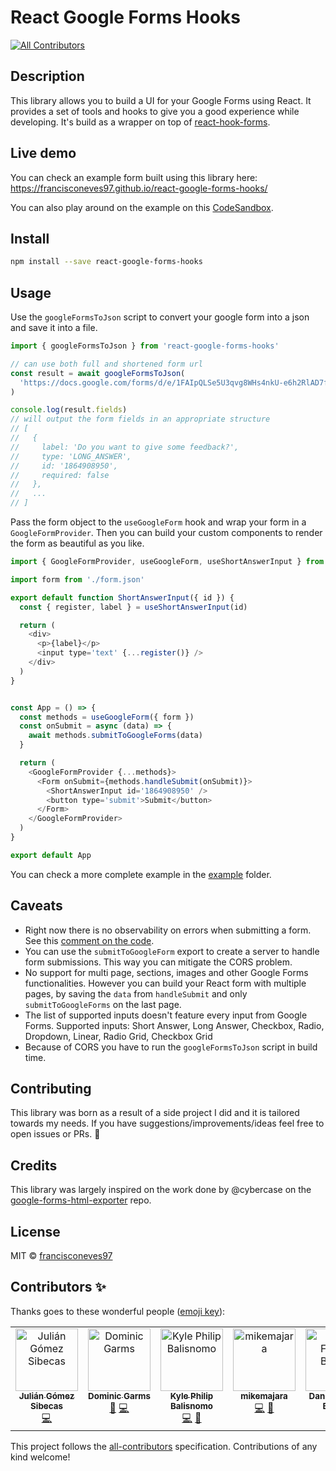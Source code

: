 # React Google Forms Hooks
<!-- ALL-CONTRIBUTORS-BADGE:START - Do not remove or modify this section -->
[![All Contributors](https://img.shields.io/badge/all_contributors-6-orange.svg?style=flat-square)](#contributors-)
<!-- ALL-CONTRIBUTORS-BADGE:END -->

## Description

This library allows you to build a UI for your Google Forms using React. It provides a set of tools and hooks to give you a good experience while developing. It's build as a wrapper on top of [react-hook-forms](https://github.com/react-hook-form/react-hook-form).

## Live demo

You can check an example form built using this library here: https://francisconeves97.github.io/react-google-forms-hooks/

You can also play around on the example on this [CodeSandbox](https://codesandbox.io/s/pedantic-gould-w0ib1?file=/src/App.js).

## Install

```bash
npm install --save react-google-forms-hooks
```

## Usage

Use the `googleFormsToJson` script to convert your google form into a json and save it into a file.

```javascript
import { googleFormsToJson } from 'react-google-forms-hooks'

// can use both full and shortened form url
const result = await googleFormsToJson(
  'https://docs.google.com/forms/d/e/1FAIpQLSe5U3qvg8WHs4nkU-e6h2RlAD7fKoCkou6HO2w2-tXYIA_F8g/viewform'
)

console.log(result.fields)
// will output the form fields in an appropriate structure
// [
//   {
//     label: 'Do you want to give some feedback?',
//     type: 'LONG_ANSWER',
//     id: '1864908950',
//     required: false
//   },
//   ...
// ]
```

Pass the form object to the `useGoogleForm` hook and wrap your form in a `GoogleFormProvider`. Then you can build your custom components to render the form as beautiful as you like.

```javascript
import { GoogleFormProvider, useGoogleForm, useShortAnswerInput } from 'react-google-forms-hooks'

import form from './form.json'

export default function ShortAnswerInput({ id }) {
  const { register, label } = useShortAnswerInput(id)

  return (
    <div>
      <p>{label}</p>
      <input type='text' {...register()} />
    </div>
  )
}


const App = () => {
  const methods = useGoogleForm({ form })
  const onSubmit = async (data) => {
    await methods.submitToGoogleForms(data)
  }

  return (
    <GoogleFormProvider {...methods}>
      <Form onSubmit={methods.handleSubmit(onSubmit)}>
        <ShortAnswerInput id='1864908950' />
        <button type='submit'>Submit</button>
      </Form>
    </GoogleFormProvider>
  )
}

export default App
```

You can check a more complete example in the [example](https://github.com/francisconeves97/react-google-forms-hooks/blob/master/example/src/App.js) folder.

## Caveats

- Right now there is no observability on errors when submitting a form. See this [comment on the code](https://github.com/francisconeves97/react-google-forms-hooks/blob/ca5018e578cfb0e230f9be58dfeee4117db28160/src/hooks/useGoogleForm.ts#L61-L65).
- You can use the `submitToGoogleForm` export to create a server to handle form submissions. This way you can mitigate the CORS problem.
- No support for multi page, sections, images and other Google Forms functionalities. However you can build your React form with multiple pages, by saving the `data` from `handleSubmit` and only `submitToGoogleForms` on the last page.
- The list of supported inputs doesn't feature every input from Google Forms. Supported inputs: Short Answer, Long Answer, Checkbox, Radio, Dropdown, Linear, Radio Grid, Checkbox Grid
- Because of CORS you have to run the `googleFormsToJson` script in build time.

## Contributing

This library was born as a result of a side project I did and it is tailored towards my needs. If you have suggestions/improvements/ideas feel free to open issues or PRs. :rocket:

## Credits

This library was largely inspired on the work done by @cybercase on the [google-forms-html-exporter](https://github.com/cybercase/google-forms-html-exporter) repo.

## License

MIT © [francisconeves97](https://github.com/francisconeves97)

## Contributors ✨

Thanks goes to these wonderful people ([emoji key](https://allcontributors.org/docs/en/emoji-key)):

<!-- ALL-CONTRIBUTORS-LIST:START - Do not remove or modify this section -->
<!-- prettier-ignore-start -->
<!-- markdownlint-disable -->
<table>
  <tbody>
    <tr>
      <td align="center" valign="top" width="14.28%"><a href="https://github.com/juliangsibecas"><img src="https://avatars.githubusercontent.com/u/25715495?v=4?s=100" width="100px;" alt="Julián Gómez Sibecas"/><br /><sub><b>Julián Gómez Sibecas</b></sub></a><br /><a href="https://github.com/francisconeves97/react-google-forms-hooks/commits?author=juliangsibecas" title="Code">💻</a></td>
      <td align="center" valign="top" width="14.28%"><a href="https://lumen.media"><img src="https://avatars.githubusercontent.com/u/489221?v=4?s=100" width="100px;" alt="Dominic Garms"/><br /><sub><b>Dominic Garms</b></sub></a><br /><a href="#ideas-dohomi" title="Ideas, Planning, & Feedback">🤔</a> <a href="https://github.com/francisconeves97/react-google-forms-hooks/commits?author=dohomi" title="Code">💻</a></td>
      <td align="center" valign="top" width="14.28%"><a href="https://github.com/kbalisnomo"><img src="https://avatars.githubusercontent.com/u/42983430?v=4?s=100" width="100px;" alt="Kyle Philip Balisnomo"/><br /><sub><b>Kyle Philip Balisnomo</b></sub></a><br /><a href="https://github.com/francisconeves97/react-google-forms-hooks/commits?author=kbalisnomo" title="Code">💻</a> <a href="https://github.com/francisconeves97/react-google-forms-hooks/issues?q=author%3Akbalisnomo" title="Bug reports">🐛</a></td>
      <td align="center" valign="top" width="14.28%"><a href="https://github.com/mikemajara"><img src="https://avatars.githubusercontent.com/u/15649320?v=4?s=100" width="100px;" alt="mikemajara"/><br /><sub><b>mikemajara</b></sub></a><br /><a href="https://github.com/francisconeves97/react-google-forms-hooks/commits?author=mikemajara" title="Code">💻</a> <a href="#ideas-mikemajara" title="Ideas, Planning, & Feedback">🤔</a></td>
      <td align="center" valign="top" width="14.28%"><a href="https://github.com/DanielOrtel"><img src="https://avatars.githubusercontent.com/u/19431728?v=4?s=100" width="100px;" alt="Daniel Ferenc Balogh"/><br /><sub><b>Daniel Ferenc Balogh</b></sub></a><br /><a href="https://github.com/francisconeves97/react-google-forms-hooks/issues?q=author%3ADanielOrtel" title="Bug reports">🐛</a></td>
      <td align="center" valign="top" width="14.28%"><a href="https://github.com/bfrymire"><img src="https://avatars.githubusercontent.com/u/20096702?v=4?s=100" width="100px;" alt="Brent Frymire"/><br /><sub><b>Brent Frymire</b></sub></a><br /><a href="https://github.com/francisconeves97/react-google-forms-hooks/commits?author=bfrymire" title="Code">💻</a></td>
    </tr>
  </tbody>
</table>

<!-- markdownlint-restore -->
<!-- prettier-ignore-end -->

<!-- ALL-CONTRIBUTORS-LIST:END -->

This project follows the [all-contributors](https://github.com/all-contributors/all-contributors) specification. Contributions of any kind welcome!
